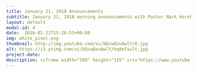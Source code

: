 ```yaml
---
title: January 21, 2018 Announcements
subtitle: January 21, 2018 morning announcements with Pastor Mark Hornback.
layout: default
modal-id: 4 
date:  2018-01-21T15:26:53+00:00
img: white_pixel.png
thumbnail: http://img.youtube.com/vi/bQcwQxvAwlY/0.jpg
alt: https://i3.ytimg.com/vi/bQcwQxvAwlY/hqdefault.jpg
project-date: 
description: <iframe width="560" height="315" src="https://www.youtube.com/embed/bQcwQxvAwlY" frameborder="0" allowfullscreen></iframe> 
---
```


